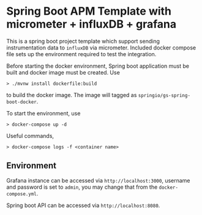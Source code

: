 # Spring Boot APM Template with micrometer + influxDB + grafana

This is a spring boot project template which support sending instrumentation data to `influxDB` via micrometer. Included docker compose file sets up the environment required to test the integration.

Before starting the docker environment, Spring boot application must be built and docker image must be created. Use
```
> ./mvnw install dockerfile:build
```
to build the docker image. The image will tagged as `springio/gs-spring-boot-docker`.

To start the environment, use
```
> docker-compose up -d
```

Useful commands,
```
> docker-compose logs -f <container name>
```

## Environment

Grafana instance can be accessed via `http://localhost:3000`, username and password is set to `admin`, you may change that from the `docker-compose.yml`.

Spring boot API can be accessed via `http://localhost:8080`.
